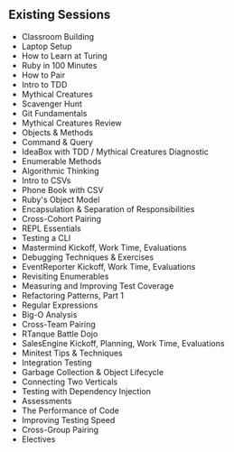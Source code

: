 ## Existing Sessions

* Classroom Building
* Laptop Setup
* How to Learn at Turing
* Ruby in 100 Minutes
* How to Pair
* Intro to TDD
* Mythical Creatures
* Scavenger Hunt
* Git Fundamentals
* Mythical Creatures Review
* Objects & Methods
* Command & Query
* IdeaBox with TDD / Mythical Creatures Diagnostic
* Enumerable Methods
* Algorithmic Thinking
* Intro to CSVs
* Phone Book with CSV
* Ruby's Object Model
* Encapsulation & Separation of Responsibilities
* Cross-Cohort Pairing
* REPL Essentials
* Testing a CLI
* Mastermind Kickoff, Work Time, Evaluations
* Debugging Techniques & Exercises
* EventReporter Kickoff, Work Time, Evaluations
* Revisiting Enumerables
* Measuring and Improving Test Coverage
* Refactoring Patterns, Part 1
* Regular Expressions
* Big-O Analysis
* Cross-Team Pairing
* RTanque Battle Dojo
* SalesEngine Kickoff, Planning, Work Time, Evaluations
* Minitest Tips & Techniques
* Integration Testing
* Garbage Collection & Object Lifecycle
* Connecting Two Verticals
* Testing with Dependency Injection
* Assessments
* The Performance of Code
* Improving Testing Speed
* Cross-Group Pairing
* Electives
